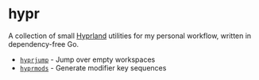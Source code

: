 # hypr

A collection of small [Hyprland](https://hypr.land) utilities for my personal
workflow, written in dependency-free Go.

-   [`hyprjump`](./jump) - Jump over empty workspaces
-   [`hyprmods`](./mods) - Generate modifier key sequences
